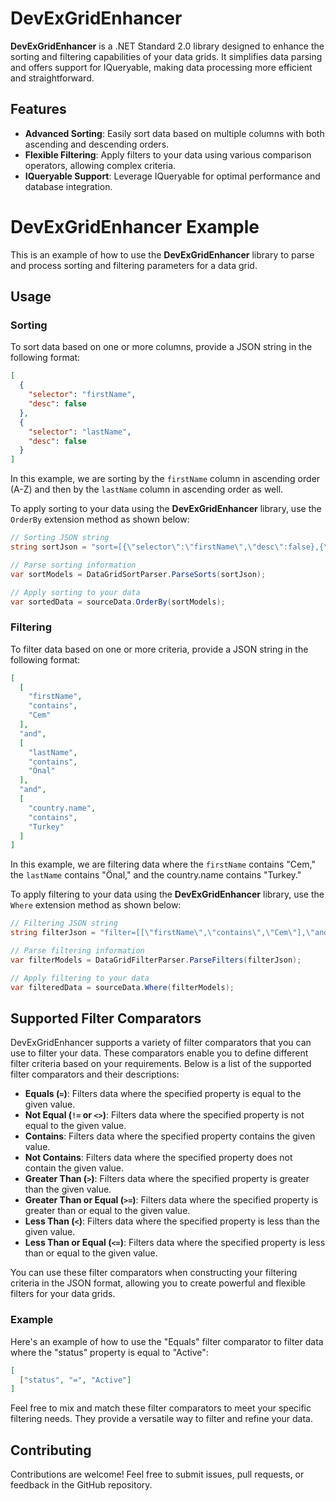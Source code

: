 # DevExGridEnhancer

**DevExGridEnhancer** is a .NET Standard 2.0 library designed to enhance the sorting and filtering capabilities of your data grids. It simplifies data parsing and offers support for IQueryable, making data processing more efficient and straightforward.

## Features

- **Advanced Sorting**: Easily sort data based on multiple columns with both ascending and descending orders.
- **Flexible Filtering**: Apply filters to your data using various comparison operators, allowing complex criteria.
- **IQueryable Support**: Leverage IQueryable for optimal performance and database integration.

# DevExGridEnhancer Example

This is an example of how to use the **DevExGridEnhancer** library to parse and process sorting and filtering parameters for a data grid.

## Usage

### Sorting

To sort data based on one or more columns, provide a JSON string in the following format:

```json
[
  {
    "selector": "firstName",
    "desc": false
  },
  {
    "selector": "lastName",
    "desc": false
  }
]
```

In this example, we are sorting by the `firstName` column in ascending order (A-Z) and then by the `lastName` column in ascending order as well.

To apply sorting to your data using the **DevExGridEnhancer** library, use the `OrderBy` extension method as shown below:

```csharp
// Sorting JSON string
string sortJson = "sort=[{\"selector\":\"firstName\",\"desc\":false},{\"selector\":\"lastName\",\"desc\":false}]";

// Parse sorting information
var sortModels = DataGridSortParser.ParseSorts(sortJson);

// Apply sorting to your data
var sortedData = sourceData.OrderBy(sortModels);
```

### Filtering

To filter data based on one or more criteria, provide a JSON string in the following format:

```json
[
  [
    "firstName",
    "contains",
    "Cem"
  ],
  "and",
  [
    "lastName",
    "contains",
    "Önal"
  ],
  "and",
  [
    "country.name",
    "contains",
    "Turkey"
  ]
]
```

In this example, we are filtering data where the `firstName` contains "Cem," the `lastName` contains "Önal," and the country.name contains "Turkey."

To apply filtering to your data using the **DevExGridEnhancer** library, use the `Where` extension method as shown below:

```csharp
// Filtering JSON string
string filterJson = "filter=[[\"firstName\",\"contains\",\"Cem\"],\"and\",[\"lastName\",\"contains\",\"Önal\"],\"and\",[\"country.name\",\"contains\",\"Turkey\"]]";

// Parse filtering information
var filterModels = DataGridFilterParser.ParseFilters(filterJson);

// Apply filtering to your data
var filteredData = sourceData.Where(filterModels);
```

## Supported Filter Comparators

DevExGridEnhancer supports a variety of filter comparators that you can use to filter your data. These comparators enable you to define different filter criteria based on your requirements. Below is a list of the supported filter comparators and their descriptions:

- **Equals (`=`)**: Filters data where the specified property is equal to the given value.
- **Not Equal (`!=` or `<>`)**: Filters data where the specified property is not equal to the given value.
- **Contains**: Filters data where the specified property contains the given value.
- **Not Contains**: Filters data where the specified property does not contain the given value.
- **Greater Than (`>`)**: Filters data where the specified property is greater than the given value.
- **Greater Than or Equal (`>=`)**: Filters data where the specified property is greater than or equal to the given value.
- **Less Than (`<`)**: Filters data where the specified property is less than the given value.
- **Less Than or Equal (`<=`)**: Filters data where the specified property is less than or equal to the given value.

You can use these filter comparators when constructing your filtering criteria in the JSON format, allowing you to create powerful and flexible filters for your data grids.

### Example

Here's an example of how to use the "Equals" filter comparator to filter data where the "status" property is equal to "Active":

```json
[
  ["status", "=", "Active"]
]
```

Feel free to mix and match these filter comparators to meet your specific filtering needs. They provide a versatile way to filter and refine your data.


## Contributing

Contributions are welcome! Feel free to submit issues, pull requests, or feedback in the GitHub repository.

